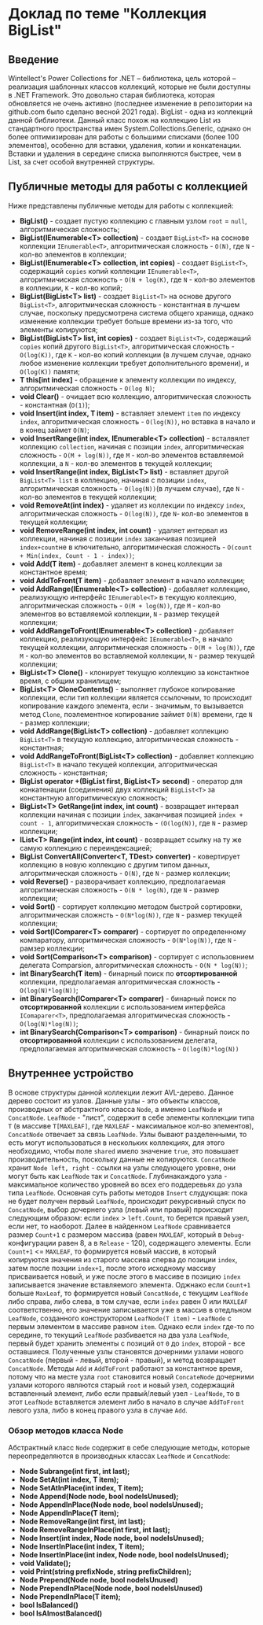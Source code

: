 # Доклад по теме "Коллекция BigList<T>"

## Введение
Wintellect's Power Collections for .NET – библиотека, цель которой – реализация шаблонных классов коллекций, которые не были доступны в .NET Framework. Это довольно старая библиотека, которая обновляется не очень активно (последнее изменение в репозитории на github.com было сделано весной 2021 года). BigList<T> - одна из коллекций данной библиотеки. Данный класс похож на коллекцию List<T> из стандартного пространства имен System.Collections.Generic, однако он более оптимизирован для работы с большими списками (более 100 элементов), особенно для вставки, удаления, копии и конкатенации. Вставки и удаления в середине списка выполняются быстрее, чем в List<T>, за счет особой внутренней структуры.

## Публичные методы для работы с коллекцией
Ниже представлены публичные методы для работы с коллекцией:
- **BigList()** - создает пустую коллекцию с главным узлом `root` = `null`, алгоритмическая сложность;
- **BigList(IEnumerable&lt;T&gt; collection)** - создает `BigList<T>` на соснове коллекции `IEnumerable<T>`, алгоритмическая сложность - `O(N)`, где `N` - кол-во элементов в коллекции;
- **BigList(IEnumerable&lt;T&gt; collection, int copies)** - создает `BigList<T>`, содержащий `copies` копий коллекции `IEnumerable<T>`, алгоритмичиская сложность  - `O(N + log(K)`, где `N` - кол-во элементов в коллекции, `K` - кол-во копий;
- **BigList(BigList&lt;T&gt; list)** - создает `BigList<T>` на основе другого `BigList<T>`, алгоритмическая сложность - константная в лучшем случае, поскольку предусмотрена система общего хранища, однако изменение коллекции требует больше времени из-за того, что элементы копируются;
- **BigList(BigList&lt;T&gt; list, int copies)**  - создает `BigList<T>`, содержащий `copies` копий другого `BigList<T>`, алгоритмическая сложность - `O(log(K))`, где `K` - кол-во копий коллекции (в лучшем случае, однако любое изменение коллекции требует дополнительного времени), и `O(log(K))` памяти;
- **T this[int index]** - обращение к элементу коллекции по индексу, алгоритмическая сложность - `O(log N)`;
- **void Clear()** - очищает всю коллекцию, алгоритмическая сложность - константная (`O(1)`);
- **void Insert(int index, T item)** - вставляет элемент `item` по индексу `index`, алгоритмическая сложность - `O(log(N))`, но вставка в начало и в конец займет `O(N)`;
- **void InsertRange(int index, IEnumerable&lt;T&gt; collection)** - всталвялет коллекцию `collection`, начиная с позиции `index`, алгоритмическая сложность - `O(M + log(N))`, где `M` - кол-во элементов вставляемой коллекции, а `N` - кол-во элементов в текущей коллекции;
- **void InsertRange(int index, BigList&lt;T&gt; list)** - вставляет другой `BigList<T> list` в коллекцию, начиная с позиции `index`, алгоритмическая сложность - `O(log(N))`(в лучшем случае), где `N` - кол-во элементов в текущей коллекции;
- **void RemoveAt(int index)** - удаляет из коллекции по индексу `index`, алгоритмическая сложность - `O(log(N))`, где `N`- кол-во элементов в текущей коллекции;
- **void RemoveRange(int index, int count)** - удаляет интервал из коллекции, начиная с позиции `index` заканчивая позицией `index+count`не в ключительно, алгоритмическая сложность - `O(count + Min(index, Count - 1 - index))`;
- **void Add(T item)** - добавляет элемент в конец коллекции за константное время;
- **void AddToFront(T item)** - добавляет элемент в начало коллекции;
- **void AddRange(IEnumerable&lt;T&gt; collection)** - добавляет коллекцию, реализующую интерфейс `IEnumerable<T>` в текущую коллекцию, алгоритмическая сложность - `O(M + log(N))`, где `M` - кол-во элементов во вставляемой коллекции, `N` - размер текущей коллекции;
- **void AddRangeToFront(IEnumerable&lt;T&gt; collection)** - добавляет коллекцию, реализующую интерфейс `IEnumerable<T>`, в начало текущей коллекции, алгоритмическая сложность - `O(M + log(N))`, где `M` - кол-во элементов во вставляемой коллекции, `N` - размер текущей коллекции;
- **BigList&lt;T&gt; Clone()** - клонирует текущую коллекцию за константное время, с общим хранилищем;
-  **BigList&lt;T&gt; CloneContents()** - выполняет глубокое копирование коллекции, если тип коллекции является ссылочным, то происходит копирование каждого элемента, если - значимым, то вызывается метод `Clone`, поэлементное копирование займет `O(N)` времени, где `N` - размер коллекции;
- **void AddRange(BigList&lt;T&gt; collection)** - добавляет коллекцию `BigList<T>` в текущую коллекцию, алгоритмическая сложность - константная;
- **void AddRangeToFront(BigList&lt;T&gt; collection)** - добавляет коллекцию `BigList<T>` в начало текущей коллекции, алгоритмическая сложность - константная;
- **BigList<T> operator +(BigList<T> first, BigList&lt;T&gt; second)** - оператор для конкатенации (соединения) двух коллекций `BigList<T>` за константную алгоритмическую сложность;
- **BigList&lt;T&gt; GetRange(int index, int count)** - возвращает интервал коллекции начиная с позиции `index`, заканчивая позицией `index + count - 1`, алгоритмическая сложность - `(O(log(N))`, где `N` - размер коллекции;
- **IList&lt;T&gt; Range(int index, int count)** - возвращает ссылку на ту же самую коллекцию с переиндексацией;
- **BigList<TDest> ConvertAll<TDest>(Converter&lt;T, TDest&gt; converter)** - ковертирует коллекцию в новую коллекцию с другим типом данных, алгоритмическая сложность - `O(N)`, где `N` - размер коллекции;
- **void Reverse()** - разворачивает коллекцию, предполагаемая алгоритмическая сложность - `O(N * log(N)`, где `N` - размер коллекции;
- **void Sort()** - сортирует коллекцию методом быстрой сортировки, алгоритмическая сложнсть - `O(N*log(N))`, где `N` - размер текущей коллекции;
- **void Sort(IComparer&lt;T&gt; comparer)** - сортирует по определенному компаратору, алгоритмическая сложность - `O(N*log(N))`, где `N` - рамзер коллекции;
- **void Sort(Comparison&lt;T&gt; comparison)** - сортирует с использовнием делегата Comparsion<T>, алгоритмическая сложность - `O(N * log(N))`;
- **int BinarySearch(T item)** - бинарный поиск по **отсортированной** коллекции, предполагаемая алгоритмическая сложность - `O(log(N)*log(N))`;
- **int BinarySearch(IComparer&lt;T&gt; comparer)** - бинарный поиск по **отсортированной** коллекции с использованием интерфейса `IComaparer<T>`, предполагаемая алгоритмическая сложность - `O(log(N)*log(N))`;
- **int BinarySearch(Comparison&lt;T&gt; comparison)** - бинарный поиск по **отсортированной** коллекции с использованием делегата, предполагаемая алгоритмическая сложность - `O(log(N)*log(N))`

## Внутреннее устройство
В основе структуры данной коллекции лежит AVL-дерево. Данное дерево состоит из узлов. Данные узлы - это объекты классов, производных от абстрактного класса `Node`, а именно `LeafNode` и `ConcatNode`. `LeafNode` - "лист", содержит в себе элементы коллекции типа `T` (в массиве `T[MAXLEAF]`, где `MAXLEAF` - максимальное кол-во элементов), `ConcatNode` отвечает за связь `LeafNode`. Узлы бывают разделенными, то есть могут использоваться в нескольких коллекциях, для этого необходимо, чтобы поле `shared` имело значение `true`, это повышает производительность, поскольку данные не копируются. `ConcatNode` хранит `Node left, right` - ссылки на узлы следующего уровне, они могут быть как `LeafNode` так и `ConcatNode`. Глубинакаждого узла - максимальное количество уровней во всех его поддеревьях до узла типа `LeafNode`. Основная суть работы методов `Insert` слудующая: пока не будет получен первый `LeafNode`, происходит рекурсивный спуск по `ConcatNode`, выбор дочернего узла (левый или правый) происходит следующим образом: если  `index` > `left.Count`, то берется правый узел, если нет, то наоборот. Далее в найденном `LeafNode` сравнивается размер `Count+1` с размером массива (равен `MAXLEAF`, который в `Debug`-конфигурации равен 8, а в `Release` - 120), содержащего элементы. Если `Count+1` <= `MAXLEAF`, то формируется новый массив, в который копируются значения из старого массива сперва до позиции `index`, затем после позции `index+1`, после этого исходному массиву присваивается новый, и уже после этого в массиве в позицию `index` записывается значение вставляемого элемента. Оджнако если `Count+1` больше `MaxLeaf`, то формируется новый `ConcatNode`, с текущим `LeafNode` либо справа, либо слева, в том случае, если `index` равен 0 или `MAXLEAF` соответственно, его значение записывается уже в массив в отедльном `LeafNode`, созданного конструктором `LeafNode(T item)` - `LeafNode` с первым элементом в массиве равном `item`. Однако если `index` где-то по середине, то текущий `LeafNode` разбивается на два узла `LeafNode`, первый будет хранить элементы с позиций от `0` до `index`, второй - все оставшиеся. Полученные узлы становятся дочерними узлами нового `ConcatNode` (первый - левый, второй - правый), и метод возвращает `ConcatNode`. Методы `Add` и `AddToFront` работают за константное время, потому что на месте узла `root` становится новый `ConcateNode` дочерними узлами которого являются старый `root` и новый узел, содержащий вставленный элемент, либо если правый/левый узел - `LeafNode`, то в этот `LeafNode` вставляется элемент либо в начало в случае `AddToFront` левого узла, либо в конец правого узла в случае `Add`.

### Обзор методов класса Node
Абстрактный класс `Node` содержит в себе следующие методы, которые переопределяются в производных классах `LeafNode` и `ConcatNode`:
- **Node Subrange(int first, int last);**
- **Node SetAt(int index, T item);**
- **Node SetAtInPlace(int index, T item);**
- **Node Append(Node node, bool nodeIsUnused);**
- **Node AppendInPlace(Node node, bool nodeIsUnused);**
- **Node AppendInPlace(T item);**
- **Node RemoveRange(int first, int last);**
- **Node RemoveRangeInPlace(int first, int last);**
- **Node Insert(int index, Node node, bool nodeIsUnused);**
- **Node InsertInPlace(int index, T item);**
- **Node InsertInPlace(int index, Node node, bool nodeIsUnused);**
- **void Validate();**
- **void Print(string prefixNode, string prefixChildren);**
- **Node Prepend(Node node, bool nodeIsUnused)**
- **Node PrependInPlace(Node node, bool nodeIsUnused)**
- **Node PrependInPlace(T item);**
- **bool IsBalanced()**
- **bool IsAlmostBalanced()**


